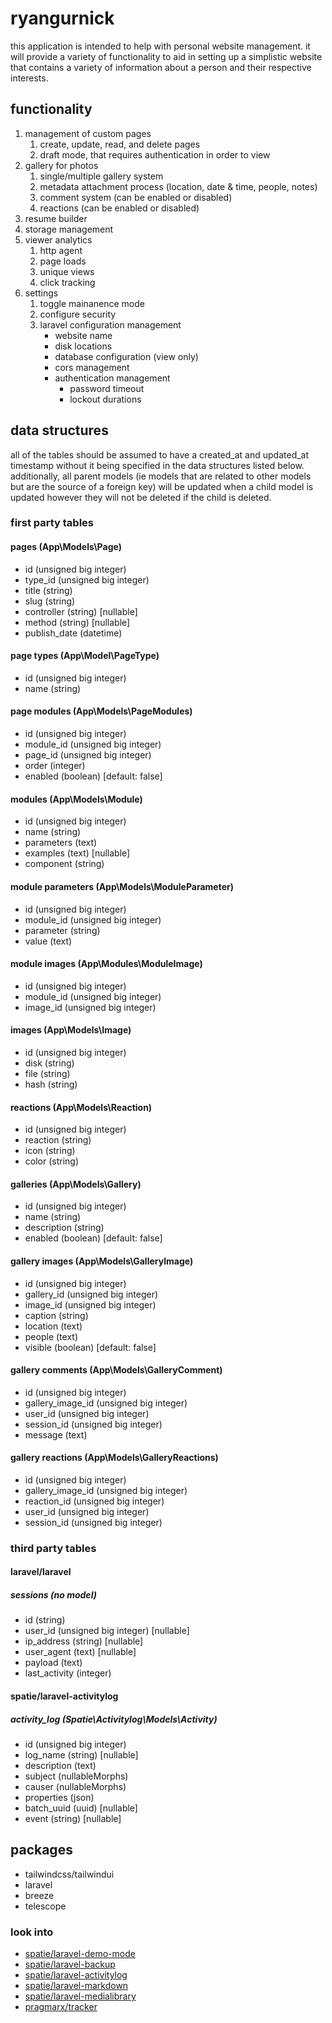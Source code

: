 # ryangurnick

this application is intended to help with personal website management. it will provide a variety of functionality to aid in setting up a simplistic website that contains a variety of information about a person and their respective interests.

## functionality
1. management of custom pages
    1. create, update, read, and delete pages
    2. draft mode, that requires authentication in order to view
2. gallery for photos
    1. single/multiple gallery system
    2. metadata attachment process (location, date & time, people, notes)
    3. comment system (can be enabled or disabled)
    4. reactions (can be enabled or disabled)
3. resume builder
4. storage management
5. viewer analytics
    1. http agent
    2. page loads
    3. unique views
    4. click tracking
6. settings
    1. toggle mainanence mode
    2. configure security
    3. laravel configuration management
        * website name
        * disk locations
        * database configuration (view only)
        * cors management
        * authentication management
            * password timeout
            * lockout durations

## data structures
all of the tables should be assumed to have a created_at and updated_at timestamp without it being specified in the data structures listed below. additionally, all parent models (ie models that are related to other models but are the source of a foreign key) will be updated when a child model is updated however they will not be deleted if the child is deleted.

### first party tables

#### pages (App\Models\Page)
* id (unsigned big integer)
* type_id (unsigned big integer)
* title (string)
* slug (string)
* controller (string) [nullable]
* method (string) [nullable]
* publish_date (datetime)

#### page types (App\Model\PageType)
* id (unsigned big integer)
* name (string)

#### page modules (App\Models\PageModules)
* id (unsigned big integer) 
* module_id (unsigned big integer)
* page_id (unsigned big integer)
* order (integer)
* enabled (boolean) [default: false]

#### modules (App\Models\Module)
* id (unsigned big integer)
* name (string)
* parameters (text)
* examples (text) [nullable]
* component (string)

#### module parameters (App\Models\ModuleParameter)
* id (unsigned big integer)
* module_id (unsigned big integer)
* parameter (string)
* value (text)

#### module images (App\Modules\ModuleImage)
* id (unsigned big integer)
* module_id (unsigned big integer)
* image_id (unsigned big integer)

#### images (App\Models\Image)
* id (unsigned big integer)
* disk (string)
* file (string)
* hash (string)

#### reactions (App\Models\Reaction)
* id (unsigned big integer)
* reaction (string)
* icon (string)
* color (string)

#### galleries (App\Models\Gallery)
* id (unsigned big integer)
* name (string)
* description (string)
* enabled (boolean) [default: false]

#### gallery images (App\Models\GalleryImage)
* id (unsigned big integer)
* gallery_id (unsigned big integer)
* image_id (unsigned big integer)
* caption (string)
* location (text)
* people (text)
* visible (boolean) [default: false]

#### gallery comments (App\Models\GalleryComment)
* id (unsigned big integer)
* gallery_image_id (unsigned big integer)
* user_id (unsigned big integer)
* session_id (unsigned big integer)
* message (text)

#### gallery reactions (App\Models\GalleryReactions)
* id (unsigned big integer)
* gallery_image_id (unsigned big integer)
* reaction_id (unsigned big integer)
* user_id (unsigned big integer)
* session_id (unsigned big integer)

### third party tables

#### laravel/laravel

##### sessions (no model)
* id (string)
* user_id (unsigned big integer) [nullable]
* ip_address (string) [nullable]
* user_agent (text) [nullable]
* payload (text)
* last_activity (integer)

#### spatie/laravel-activitylog

##### activity_log (Spatie\Activitylog\Models\Activity)
* id (unsigned big integer)
* log_name (string) [nullable]
* description (text)
* subject (nullableMorphs)
* causer (nullableMorphs)
* properties (json)
* batch_uuid (uuid) [nullable]
* event (string) [nullable]

## packages
* tailwindcss/tailwindui
* laravel
* breeze
* telescope

### look into
* [spatie/laravel-demo-mode](https://github.com/spatie/laravel-demo-mode)
* [spatie/laravel-backup](https://github.com/spatie/laravel-backup)
* [spatie/laravel-activitylog](https://github.com/spatie/laravel-activitylog)
* [spatie/laravel-markdown](https://github.com/spatie/laravel-markdown)
* [spatie/laravel-medialibrary](https://github.com/spatie/laravel-medialibrary)
* [pragmarx/tracker](https://github.com/mikha-dev/pragmarx-tracker)

